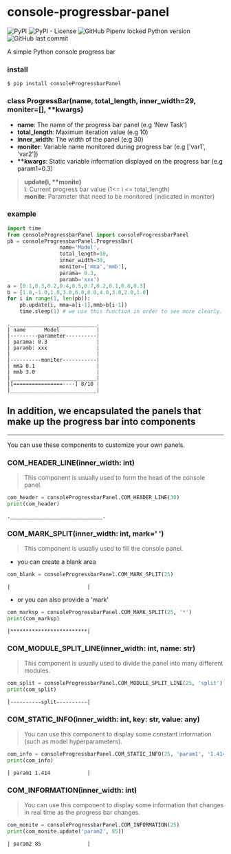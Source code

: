 # console-progressbar-panel
![PyPI](https://img.shields.io/pypi/v/consoleProgressbarPanel)
![PyPI - License](https://img.shields.io/pypi/l/consoleProgressbarPanel?style=plastic)
![GitHub Pipenv locked Python version](https://img.shields.io/github/pipenv/locked/python-version/bubblecode/console-progressbar-panel)
![GitHub last commit](https://img.shields.io/github/last-commit/bubblecode/console-progressbar-panel)

A simple Python console progress bar
### install
```shell
$ pip install consoleProgressbarPanel
```
### class ProgressBar(name, total_length, inner_width=29, moniter=[], **kwargs)
 - **name**: The name of the progress bar panel (e.g 'New Task')
 - **total_length**: Maximum iteration value (e.g 10)
 - **inner_width**: The width of the panel (e.g 30)
 - **moniter**: Variable name monitored during progress bar (e.g ['var1', 'var2'])
 - **\*\*kwargs**: Static variable information displayed on the progress bar (e.g param1=0.3)
> **update(i, \*\*monite)**<br>
> **i**: Current progress bar value (1<= i <= total_length)<br>
> **monite**: Parameter that need to be monitored (indicated in moniter)
### example
```python
import time
from consoleProgressbarPanel import consoleProgressbarPanel
pb = consoleProgressbarPanel.ProgressBar(
                 name='Model',
                 total_length=10, 
                 inner_width=30, 
                 moniter=['mma','mmb'], 
                 parama= 0.3, 
                 paramb='xxx')
a = [0.1,0.3,0.2,0.4,0.5,0.7,0.2,0.1,0.0,0.3]
b = [1.0,-1.0,1.0,3.0,6.0,8.0,4.0,3.0,2.0,1.0]
for i in range(1, len(pb)):
    pb.update(i, mma=a[i-1],mmb=b[i-1])
    time.sleep(1) # we use this function in order to see more clearly. 
```
```shell
.____________________________.
| name      Model            |
|---------parameter----------|
| parama: 0.3                |
| paramb: xxx                |
|                            |
|----------moniter-----------|
| mma 0.1                    |
| mmb 3.0                    |
|____________________________|
|[================----] 8/10 |
|____________________________|
```

## In addition, we encapsulated the panels that make up the progress bar into components
------
You can use these components to customize your own panels.
### COM_HEADER_LINE(inner_width: int)
> This component is usually used to form the head of the console panel.
```python
com_header = consoleProgressbarPanel.COM_HEADER_LINE(30)
print(com_header)
```
```shell
.______________________________.
```
### COM_MARK_SPLIT(inner_width: int, mark=' ')
> This component is usually used to fill the console panel.
 - you can create a blank area
```python
com_blank = consoleProgressbarPanel.COM_MARK_SPLIT(25)
```
```shell
|                         |
```
 - or you can also provide a 'mark'
```python
com_marksp = consoleProgressbarPanel.COM_MARK_SPLIT(25, '*')
print(com_marksp)
```
```shell
|*************************|
```
### COM_MODULE_SPLIT_LINE(inner_width: int, name: str)
> This component is usually used to divide the panel into many different modules.
```python
com_split = consoleProgressbarPanel.COM_MODULE_SPLIT_LINE(25, 'split')
print(com_split)
```
```shell
|----------split----------|
```
### COM_STATIC_INFO(inner_width: int, key: str, value: any)
> You can use this component to display some constant information (such as model hyperparameters).
```python
com_info = consoleProgressbarPanel.COM_STATIC_INFO(25, 'param1', '1.414')
print(com_info)
```
```shell
| param1 1.414            |
```
### COM_INFORMATION(inner_width: int)
> You can use this component to display some information that changes in real time as the progress bar changes.
```python
com_monite = consoleProgressbarPanel.COM_INFORMATION(25)
print(com_monite.update('param2', 85))
```
```shell
| param2 85               |
```
